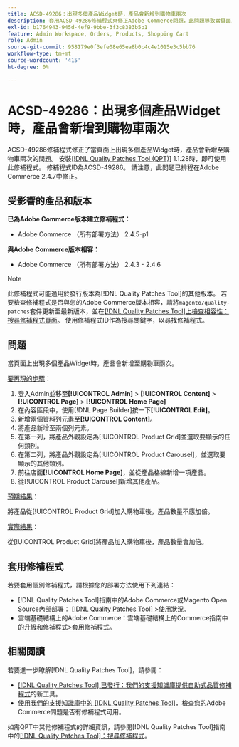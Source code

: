 ```yaml
---
title: ACSD-49286：出現多個產品Widget時，產品會新增到購物車兩次
description: 套用ACSD-49286修補程式來修正Adobe Commerce問題，此問題導致當頁面上出現多個產品Widget時，產品會新增至購物車兩次。
exl-id: b1764943-945d-4ef9-9bbe-3f3c8383b5b1
feature: Admin Workspace, Orders, Products, Shopping Cart
role: Admin
source-git-commit: 958179e0f3efe08e65ea8b0c4c4e1015e3c5bb76
workflow-type: tm+mt
source-wordcount: '415'
ht-degree: 0%

---
```


# ACSD-49286：出現多個產品Widget時，產品會新增到購物車兩次

ACSD-49286修補程式修正了當頁面上出現多個產品Widget時，產品會新增至購物車兩次的問題。 安裝[[!DNL Quality Patches Tool (QPT)]](/help/announcements/adobe-commerce-announcements/magento-quality-patches-released-new-tool-to-self-serve-quality-patches.md) 1.1.28時，即可使用此修補程式。 修補程式ID為ACSD-49286。 請注意，此問題已排程在Adobe Commerce 2.4.7中修正。

## 受影響的產品和版本

**已為Adobe Commerce版本建立修補程式：**

* Adobe Commerce （所有部署方法） 2.4.5-p1

**與Adobe Commerce版本相容：**

* Adobe Commerce （所有部署方法） 2.4.3 - 2.4.6

>[!NOTE]
>
>此修補程式可能適用於發行版本為[!DNL Quality Patches Tool]的其他版本。 若要檢查修補程式是否與您的Adobe Commerce版本相容，請將`magento/quality-patches`套件更新至最新版本，並在[[!DNL Quality Patches Tool]上檢查相容性：搜尋修補程式頁面](https://experienceleague.adobe.com/tools/commerce-quality-patches/index.html?lang=zh-Hant)。 使用修補程式ID作為搜尋關鍵字，以尋找修補程式。

## 問題

當頁面上出現多個產品Widget時，產品會新增至購物車兩次。

<u>要再現的步驟</u>：

1. 登入Admin並移至&#x200B;**[!UICONTROL Admin]** > **[!UICONTROL Content]** > **[!UICONTROL Page]** > **[!UICONTROL Home Page]**
1. 在內容區段中，使用[!DNL Page Builder]按一下&#x200B;**[!UICONTROL Edit]**。
1. 新增兩個資料列元素至&#x200B;**[!UICONTROL Content]**。
1. 將產品新增至兩個列元素。
1. 在第一列，將產品外觀設定為[!UICONTROL Product Grid]並選取要顯示的任何類別。
1. 在第二列，將產品外觀設定為[!UICONTROL Product Carousel]，並選取要顯示的其他類別。
1. 前往店面&#x200B;**[!UICONTROL Home Page]**，並從產品格線新增一項產品。
1. 從[!UICONTROL Product Carousel]新增其他產品。

<u>預期結果</u>：

將產品從[!UICONTROL Product Grid]加入購物車後，產品數量不應加倍。

<u>實際結果</u>：

從[!UICONTROL Product Grid]將產品加入購物車後，產品數量會加倍。

## 套用修補程式

若要套用個別修補程式，請根據您的部署方法使用下列連結：

* [!DNL Quality Patches Tool]指南中的Adobe Commerce或Magento Open Source內部部署： [[!DNL Quality Patches Tool] >使用狀況](https://experienceleague.adobe.com/docs/commerce-operations/tools/quality-patches-tool/usage.html?lang=zh-Hant)。
* 雲端基礎結構上的Adobe Commerce：雲端基礎結構上的Commerce指南中的[升級和修補程式>套用修補程式](https://experienceleague.adobe.com/docs/commerce-cloud-service/user-guide/develop/upgrade/apply-patches.html?lang=zh-Hant)。 

## 相關閱讀

若要進一步瞭解[!DNL Quality Patches Tool]，請參閱：

* [[!DNL Quality Patches Tool] 已發行：我們的支援知識庫提供自助式品質修補程式](/help/announcements/adobe-commerce-announcements/magento-quality-patches-released-new-tool-to-self-serve-quality-patches.md)的新工具。
* [使用我們的支援知識庫中的 [!DNL Quality Patches Tool]](/help/support-tools/patches-available-in-qpt-tool/check-patch-for-magento-issue-with-magento-quality-patches.md)，檢查您的Adobe Commerce問題是否有修補程式可用。

如需QPT中其他修補程式的詳細資訊，請參閱[!DNL Quality Patches Tool]指南中的[[!DNL Quality Patches Tool]：搜尋修補程式](https://experienceleague.adobe.com/tools/commerce-quality-patches/index.html?lang=zh-Hant)。
